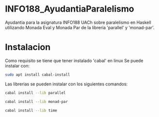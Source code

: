 # INFO188_AyudantiaParalelismo
Ayudantia para la asignatura INFO188 UACh sobre paralelismo en Haskell utilizando Monada Eval y Monada Par
de la libreria 'parallel' y 'monad-par'.

# Instalacion 
Como requisito se tiene que tener instalado 'cabal' en linux
Se puede instalar con: 
``` bash
sudo apt install cabal-install
```
Las librerias se pueden instalar con los siguientes comandos:
``` bash
cabal install --lib parallel

```
``` bash
cabal install --lib monad-par
```
``` bash
cabal install --lib time

```
